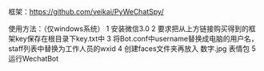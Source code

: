 框架：https://github.com/veikai/PyWeChatSpy/

使用方法：（仅windows系统）
1 安装微信3.0
2 要求把从上方链接购买得到的框架key保存在根目录下key.txt中
3 将Bot.conf中username替换成电脑的用户名，staff列表中替换为工作人员的wxid
4 创建faces文件夹再放入 数字.jpg 表情包
5 运行WechatBot
